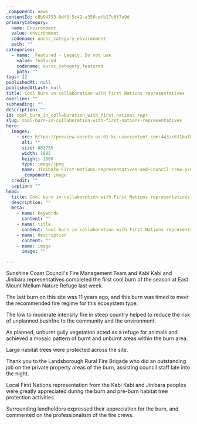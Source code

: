 ```yaml
---
_component: news
contentId: c8b94753-0df3-5c42-a350-efb17c0f7a9d
primaryCategory:
  name: Environment
  value: environment
  codename: oursc_category_environment
  path: ""
categories:
  - name: _Featured - Legacy. Do not use
    value: featured
    codename: oursc_category_featured
    path: ""
tags: []
publishedAt: null
publishedAtLast: null
title: Cool burn in collaboration with First Nations representatives
overline: ""
subheading: ""
description: ""
id: cool_burn_in_collaboration_with_first_nations_repr
slug: cool-burn-in-collaboration-with-first-nations-representatives
hero:
  images:
    - src: https://preview-assets-us-01.kc-usercontent.com:443/c631baf8-1b46-001f-580c-d0001b68b4a8/781b3057-5f0e-46a8-b632-3481f935b635/Jinibara-First-Nations-representatives-and-Council-crew-preparing-the-site-for-the-burn..jpg
      alt: ""
      size: 683755
      width: 1885
      height: 1060
      type: image/jpeg
      name: Jinibara-First-Nations-representatives-and-Council-crew-preparing-the-site-for-the-burn..jpg
      _component: image
  credit: ""
  caption: ""
head:
  title: Cool burn in collaboration with First Nations representatives
  description: ""
  meta:
    - name: keywords
      content: ""
    - name: title
      content: Cool burn in collaboration with First Nations representatives
    - name: description
      content: ""
    - name: image
      image: ""

---
```

Sunshine Coast Council's Fire Management Team and Kabi Kabi and Jinibara representatives completed the first cool burn of the season at East Mount Mellum Nature Refuge last week.

The last burn on this site was 11 years ago, and this burn was timed to meet the recommended fire regime for this ecosystem type.

The low to moderate intensity fire in steep country helped to reduce the risk of unplanned bushfire to the community and the environment.

As planned, unburnt gully vegetation acted as a refuge for animals and achieved a mosaic pattern of burnt and unburnt areas within the burn area.

Large habitat trees were protected across the site.

Thank you to the Landsborough Rural Fire Brigade who did an outstanding job on the private property areas of the burn, assisting council staff late into the night.

Local First Nations representation from the Kabi Kabi and Jinibara peoples were greatly appreciated during the burn and pre-burn habitat tree protection activities.

Surrounding landholders expressed their appreciation for the burn, and commented on the professionalism of the fire crews.
